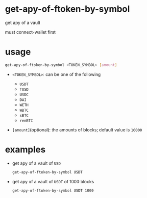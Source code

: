 # get-apy-of-ftoken-by-symbol

get apy of a vault

must connect-wallet first

# usage

```sh
get-apy-of-ftoken-by-symbol <TOKEN_SYMBOL> [amount]
```

- `<TOKEN_SYMBOL>`: can be one of the following
    - `USDT`
    - `TUSD`
    - `USDC`
    - `DAI`
    - `WETH`
    - `WBTC`
    - `sBTC`
    - `renBTC`

- `[amount]`(optional): the amounts of blocks; default value is `10000`

# examples

- get apy of a vault of `USD`

    ```sh
    get-apy-of-ftoken-by-symbol USDT 
    ```

- get apy of a vault of `USDT`  of 1000 blocks

    ```sh
    get-apy-of-ftoken-by-symbol USDT 1000
    ```


